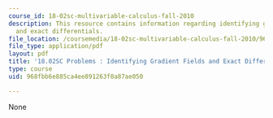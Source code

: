 ```yaml
---
course_id: 18-02sc-multivariable-calculus-fall-2010
description: This resource contains information regarding identifying gradient fields
  and exact differentials.
file_location: /coursemedia/18-02sc-multivariable-calculus-fall-2010/968fbb6e885ca4ee891263f0a87ae050_MIT18_02SC_pb_62_quest.pdf
file_type: application/pdf
layout: pdf
title: '18.02SC Problems : Identifying Gradient Fields and Exact Differentials'
type: course
uid: 968fbb6e885ca4ee891263f0a87ae050

---
```

None